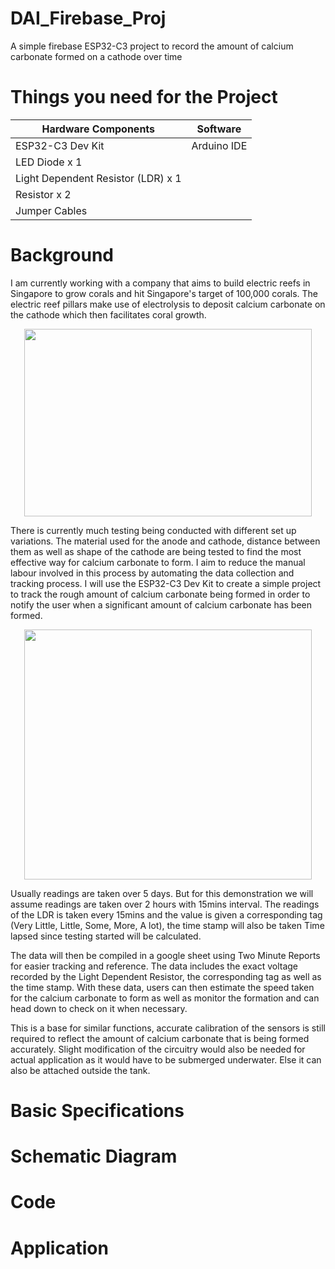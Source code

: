 # DAI_Firebase_Proj
A simple firebase ESP32-C3 project to record the amount of calcium carbonate formed on a cathode over time

# Things you need for the Project
| Hardware Components  | Software |
| ------------- | ------------- |
| ESP32-C3 Dev Kit  | Arduino IDE  |
| LED Diode x 1  |   |
| Light Dependent Resistor (LDR) x 1  |   |
| Resistor x 2  |   |
| Jumper Cables  |   |

# Background
I am currently working with a company that aims to build electric reefs in Singapore to grow corals and hit Singapore's target of 100,000 corals. The electric reef pillars make use of electrolysis to deposit calcium carbonate on the cathode which then facilitates coral growth.

<p align="center">
  <img width="460" height="300" src="https://github.com/skywillow/DAI_Firebase_Proj/assets/154501032/a4655e67-031e-40d1-a96b-125b39dac5b6">
</p>

There is currently much testing being conducted with different set up variations. The material used for the anode and cathode, distance between them as well as shape of the cathode are being tested to find the most effective way for calcium carbonate to form. I aim to reduce the manual labour involved in this process by automating the data collection and tracking process. I will use the ESP32-C3 Dev Kit to create a simple project to track the rough amount of calcium carbonate being formed in order to notify the user when a significant amount of calcium carbonate has been formed.

<p align="center">
  <img width="460" height="400" src="https://github.com/skywillow/DAI_Firebase_Proj/assets/154501032/f7ea1225-e608-412b-935d-ae4a605ee929">
</p>

Usually readings are taken over 5 days. But for this demonstration we will assume readings are taken over 2 hours with 15mins interval.
The readings of the LDR is taken every 15mins and the value is given a corresponding tag (Very Little, Little, Some, More, A lot), the time stamp will also be taken 
Time lapsed since testing started will be calculated. 

The data will then be compiled in a google sheet using Two Minute Reports for easier tracking and reference. The data includes the exact voltage recorded by the Light Dependent Resistor, the corresponding tag as well as the time stamp. With these data, users can then estimate the speed taken for the calcium carbonate to form as well as monitor the formation and can head down to check on it when necessary.

This is a base for similar functions, accurate calibration of the sensors is still required to reflect the amount of calcium carbonate that is being formed accurately. Slight modification of the circuitry would also be needed for actual application as it would have to be submerged underwater. Else it can also be attached outside the tank.

# Basic Specifications

#


# Schematic Diagram

# Code

# Application

